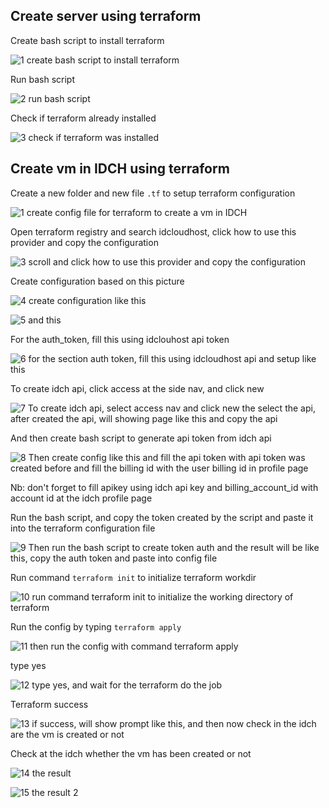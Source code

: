 ## Create server using terraform

Create bash script to install terraform

![1  create bash script to install terraform](https://user-images.githubusercontent.com/56712612/192973022-eb7edd67-edb5-4bc5-974b-7b261a0c4bce.png)

Run bash script

![2  run bash script](https://user-images.githubusercontent.com/56712612/192973219-0e43f2bf-e67a-46ab-82e2-57bd2aac0d7e.png)

Check if terraform already installed

![3  check if terraform was installed](https://user-images.githubusercontent.com/56712612/192973385-414fd8f2-65d8-4a3e-aa98-210e7d7fddb8.png)

## Create vm in IDCH using terraform

Create a new folder and new file `.tf` to setup terraform configuration

![1  create config file for terraform to create a vm in IDCH](https://user-images.githubusercontent.com/56712612/192973610-7674e83a-5047-47ad-8ba8-c25c28ba618f.png)

Open terraform registry and search idcloudhost, click how to use this provider and copy the configuration

![3  scroll and click how to use this provider and copy the configuration](https://user-images.githubusercontent.com/56712612/192973867-97b99c18-f190-4a7a-ad5e-c059c6f18b1d.png)

Create configuration based on this picture

![4  create configuration like this](https://user-images.githubusercontent.com/56712612/192974410-363cac15-9a4b-4656-83b9-cb80fcb12196.png)

![5  and this](https://user-images.githubusercontent.com/56712612/192974418-23992f47-9a41-4d2a-a56d-fb99e047a1ac.png)

For the auth_token, fill this using idclouhost api token

![6  for the section auth token, fill this using idcloudhost api and setup like this](https://user-images.githubusercontent.com/56712612/192974614-f5e53f1e-ed0c-4311-8881-60f477737858.png)

To create idch api, click access at the side nav, and click new

![7  To create idch api, select access nav and click new the select the api, after created the api, will showing page like this and copy the api](https://user-images.githubusercontent.com/56712612/192975055-fdd12b90-21b8-420d-8a26-5a2fee244674.png)

And then create bash script to generate api token from idch api

![8  Then create config like this and fill the api token with api token was created before and fill the billing id with the user billing id in profile page](https://user-images.githubusercontent.com/56712612/192975726-94a70322-7dbd-4664-9bba-4bdbb34942ac.png)

Nb: don't forget to fill apikey using idch api key and billing_account_id with account id at the idch profile page

Run the bash script, and copy the token created by the script and paste it into the terraform configuration file

![9  Then run the bash script to create token auth and the result will be like this, copy the auth token and paste into config file](https://user-images.githubusercontent.com/56712612/192976197-0cbfc3b9-2be7-4eaa-8ad7-a2ba19816baf.png)

Run command `terraform init` to initialize terraform workdir

![10  run command terraform init to initialize the working directory of terraform](https://user-images.githubusercontent.com/56712612/192976740-a1e7084b-c4ba-4887-a280-42120778cc95.png)

Run the config by typing `terraform apply`

![11  then run the config with command terraform apply](https://user-images.githubusercontent.com/56712612/192976944-9ce296c4-17a9-433e-a5ee-69ee8441b76e.png)

type yes

![12  type yes, and wait for the terraform do the job](https://user-images.githubusercontent.com/56712612/192977006-5bb71a62-0fc1-4cbf-bed6-ca920f4384d5.png)

Terraform success

![13  if success, will show prompt like this, and then now check in the idch are the vm is created or not](https://user-images.githubusercontent.com/56712612/192977107-9e5cc020-17c3-4bf6-985b-27479889ee3b.png)

Check at the idch whether the vm has been created or not

![14  the result](https://user-images.githubusercontent.com/56712612/192977328-5deda78e-6714-46f4-a561-55ff42946611.png)

![15  the result 2](https://user-images.githubusercontent.com/56712612/192977367-488007d1-3bb4-4eec-b6ae-f559ffda7c5e.png)





